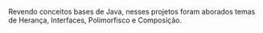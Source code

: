 Revendo conceitos bases de Java, nesses projetos foram aborados temas de Herança, Interfaces, Polimorfisco e Composição.
